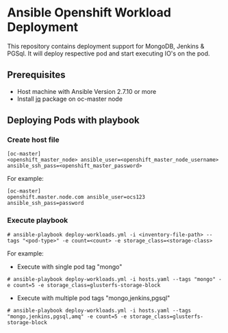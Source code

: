 # Ansible Openshift Workload Deployment

This repository contains deployment support for MongoDB, Jenkins & PGSql. It will deploy respective pod and start executing IO's on the pod.

## Prerequisites
* Host machine with Ansible Version 2.7.10 or more
* Install [jq](https://stedolan.github.io/jq/) package on oc-master node

## Deploying Pods with playbook

### Create host file
```
[oc-master]
<openshift_master_node> ansible_user=<openshift_master_node_username>   ansible_ssh_pass=<openshift_master_password>
```
For example:
```
[oc-master]
openshift.master.node.com ansible_user=ocs123 ansible_ssh_pass=password
```
### Execute playbook

```
# ansible-playbook deploy-workloads.yml -i <inventory-file-path> --tags "<pod-type>" -e count=<count> -e storage_class=<storage-class>
```
For example:
* Execute with single pod tag "mongo"
```
# ansible-playbook deploy-workloads.yml -i hosts.yaml --tags "mongo" -e count=5 -e storage_class=glusterfs-storage-block
```
* Execute with multiple pod tags "mongo,jenkins,pgsql"
```
# ansible-playbook deploy-workloads.yml -i hosts.yaml --tags "mongo,jenkins,pgsql,amq" -e count=5 -e storage_class=glusterfs-storage-block
```
